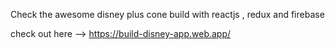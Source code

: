 Check the awesome disney plus cone build with reactjs , redux and firebase

check out here --> https://build-disney-app.web.app/
